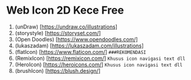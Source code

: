 # Web Icon 2D Kece Free

1. (unDraw) [https://undraw.co/illustrations]
2. (storystyle) [https://storyset.com/]
3. (Open Doodles) [https://www.opendoodles.com/]
4. (lukaszadam) [https://lukaszadam.com/illustrations]
5. (flatIcon) [https://www.flaticon.com/] `###REKOMENDASI `
6. (RemixIcon) [https://remixicon.com/] `Khusus icon navigasi text dll`
7. (HeroIcon) [https://heroicons.com/] `Khusus icon navigasi text dll`
8. (brushIcon) [https://blush.design/]

